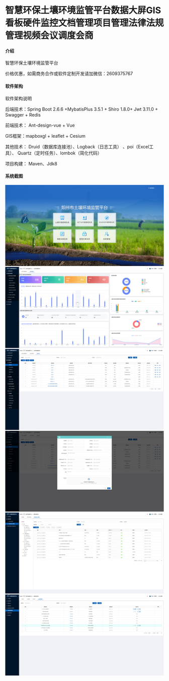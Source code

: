 

# 智慧环保土壤环境监管平台数据大屏GIS看板硬件监控文档管理项目管理法律法规管理视频会议调度会商

#### 介绍
智慧环保土壤环境监管平台


价格优惠，如需商务合作或软件定制开发请加微信：2609375767
#### 软件架构

软件架构说明

后端技术：Spring Boot 2.6.6 +MybatisPlus 3.5.1 + Shiro 1.8.0+ Jwt 3.11.0 
          + Swagger + Redis 

前端技术： Ant-design-vue + Vue

GIS框架：mapboxgl + leaflet + Cesium

其他技术： Druid（数据库连接池）、Logback（日志工具） 、poi（Excel工具）、
          Quartz（定时任务）、lombok（简化代码）

项目构建： Maven、Jdk8


#### 系统截图

![img.png](imgs/img.png)
![img_1.png](imgs/img_1.png)
![img_3.png](imgs/img_3.png)
![img_2.png](imgs/img_2.png)
![img_4.png](imgs/img_4.png)
![img_5.png](imgs/img_5.png)